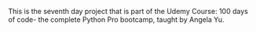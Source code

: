 This is the seventh day project that is part of the Udemy Course: 100 days of code- the complete Python Pro bootcamp, taught by Angela Yu.
